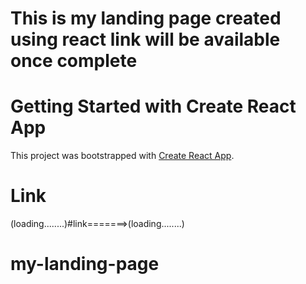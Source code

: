 
# This is my landing page created using react link will be available once complete
# Getting Started with Create React App
This project was bootstrapped with [Create React App](https://github.com/facebook/create-react-app).

# Link
(loading........)#link=======>(loading........)
# my-landing-page


